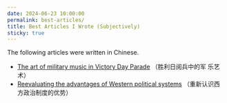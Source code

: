 ```yaml
---
date: 2024-06-23 10:00:00
permalink: best-articles/
title: Best Articles I Wrote (Subjectively)
sticky: true
---
```


The following articles were written in Chinese.

- [The art of military music in Victory Day Parade](/parade) （胜利日阅兵中的军
  乐艺术）
- [Reevaluating the advantages of Western political systems](/western-political-systems)
  （重新认识西方政治制度的优势）
